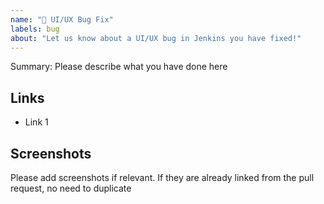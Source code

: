 ```yaml
---
name: "🐛 UI/UX Bug Fix"
labels: bug
about: "Let us know about a UI/UX bug in Jenkins you have fixed!"
---
```


Summary: Please describe what you have done here

## Links 

<!-- Link the related pull requests, documentation pages and other materials. -->

* Link 1

## Screenshots

Please add screenshots if relevant.
If they are already linked from the pull request, no need to duplicate
